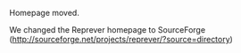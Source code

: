 Homepage moved.

We changed the Reprever homepage to SourceForge (http://sourceforge.net/projects/reprever/?source=directory)


